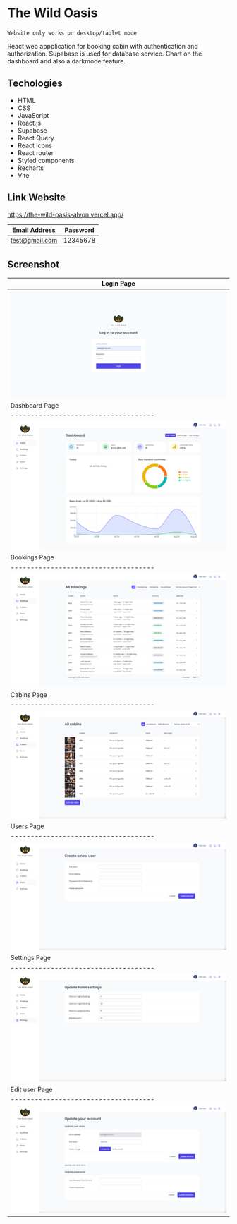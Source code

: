 # The Wild Oasis

`Website only works on desktop/tablet mode`

React web appplication for booking cabin with authentication and authorization. Supabase is used for database service. Chart on the dashboard and also a darkmode feature.

## Techologies

- HTML
- CSS
- JavaScript
- React.js
- Supabase
- React Query
- React Icons
- React router
- Styled components
- Recharts
- Vite

## Link Website

https://the-wild-oasis-alvon.vercel.app/

| Email Address  | Password |
| -------------- | -------- |
| test@gmail.com | 12345678 |

## Screenshot

| Login Page                               |
| ---------------------------------------- |
| ![login page](public/login-page.png)     |
| Dashboard Page                           |
| ------------------------------------     |
| ![login page](public/dashboard-page.png) |
| Bookings Page                            |
| ------------------------------------     |
| ![login page](public/bookings-page.png)  |
| Cabins Page                              |
| ------------------------------------     |
| ![login page](public/cabins-page.png)    |
| Users Page                               |
| ------------------------------------     |
| ![login page](public/users-page.png)     |
| Settings Page                            |
| ------------------------------------     |
| ![login page](public/settings-page.png)  |
| Edit user Page                           |
| ------------------------------------     |
| ![login page](public/edit-user-page.png) |
